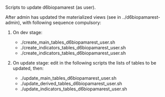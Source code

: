 Scripts to update d6biopamarest (as user).

After admin has updated the materialized views (see in ../d6biopamarest-admin), with following sequence compulsory:

1.  On dev stage: 
    *  ./create_main_tables_d6biopamarest_user.sh
    *  ./create_indicators_tables_d6biopamarest_user.sh
    *  ./create_indicators_tables_d6biopamarest_user.sh

2.  On update stage: edit in the following scripts the lists of tables to be updated, then:
    *  ./update_main_tables_d6biopamarest_user.sh
    *  ./update_derived_tables_d6biopamarest_user.sh
    *  ./update_indicators_tables_d6biopamarest_user.sh
